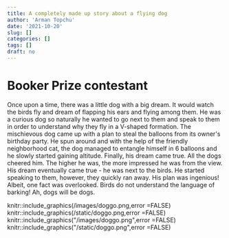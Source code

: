 ```yaml
---
title: A completely made up story about a flying dog
author: 'Arman Topchu'
date: '2021-10-20'
slug: []
categories: []
tags: []
draft: no
---
```


# Booker Prize contestant

Once upon a time, there was a little dog with a big dream. It would watch the birds fly and dream of flapping his ears and flying among them. He was a curious dog so naturally he wanted to go next to them and speak to them in order to understand why they fly in a V-shaped formation. The mischievous dog came up with a plan to steal the balloons from its owner's birthday party. He spun around and with the help of the friendly neighborhood cat, the dog managed to entangle himself in 6 balloons and he slowly started gaining altitude. Finally, his dream came true. All the dogs cheered him.  The higher he was, the more impressed he was from the view. His dream eventually came true - he was next to the birds. He started speaking to them, however, they quickly ran away. His plan was ingenious! Albeit, one fact was overlooked. Birds do not understand the language of barking! Ah, dogs will be dogs.


knitr::include_graphics(/images/doggo.png,error =FALSE)
knitr::include_graphics(/static/doggo.png,error =FALSE)
knitr::include_graphics("/images/doggo.png",error =FALSE)
knitr::include_graphics("/static/doggo.png",error =FALSE)


